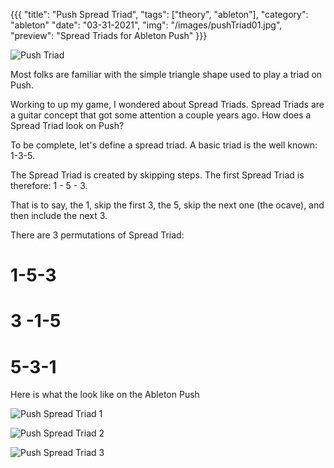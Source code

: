{{{
  "title": "Push Spread Triad",
  "tags": ["theory", "ableton"],
  "category": "ableton"
  "date": "03-31-2021",
  "img": "/images/pushTriad01.jpg",
  "preview": "Spread Triads for Ableton Push"
}}}


![Push Triad](/images/pushTriad01.jpg "Push Triad")

Most folks are familiar with the simple triangle shape used to play a triad on Push.

Working to up my game, I wondered about Spread Triads. Spread Triads are a guitar concept that got some attention a couple years ago. How does a Spread Triad look on Push?

To be complete, let's define a spread triad. A basic triad is the well known: 1-3-5.

The Spread Triad is created by skipping steps. The first Spread Triad is therefore: 1 - 5 - 3.

That is to say, the 1, skip the first 3, the 5, skip the next one (the ocave), and then include the next 3.

There are 3 permutations of Spread Triad:

# 1-5-3
# 3 -1-5
# 5-3-1

Here is what the look like on the Ableton Push

![Push Spread Triad 1](/images/pushSpreadTriad01.jpg "Push Triad 1")

![Push Spread Triad 2](/images/pushSpreadTriad02.jpg "Push Triad 2")

![Push Spread Triad 3](/images/pushSpreadTriad03.jpg "Push Triad 3")


